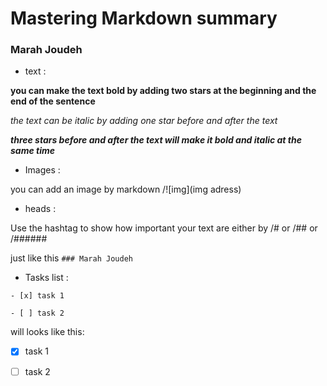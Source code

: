 # Mastering Markdown summary

### Marah Joudeh

- text :

**you can make the text bold by adding two stars at the beginning and the end of the sentence**

*the text can be italic by adding one star before and after the text*

***three stars before and after the text will make it bold and italic at the same time***


- Images :

you can add an image by markdown /![img](img adress)

- heads :

Use the hashtag to show how important your text are either by /# or /## or /######

just like this `### Marah Joudeh`

- Tasks list :

`- [x] task 1`

`- [ ] task 2`

will looks like this:

- [x] task 1

- [ ] task 2






